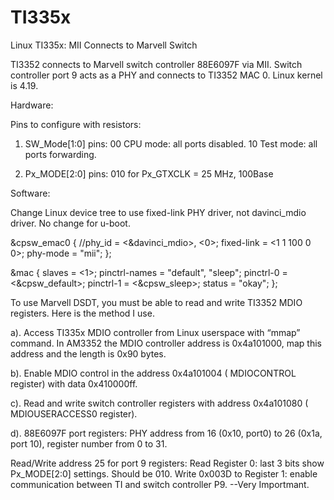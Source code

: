 # TI335x
Linux TI335x: MII Connects to Marvell Switch

TI3352 connects to Marvell switch controller 88E6097F via MII. Switch controller port 9 acts as a PHY and connects to TI3352 MAC 0. Linux kernel is 4.19.

Hardware:

Pins to configure with resistors:
1. SW_Mode[1:0] pins: 00 CPU mode: all ports disabled. 
10 Test mode: all ports forwarding.

2. Px_MODE[2:0] pins: 010 for Px_GTXCLK = 25 MHz, 100Base

Software:

Change Linux device tree to use fixed-link PHY driver, not davinci_mdio driver. No change for u-boot.

&cpsw_emac0 {
	//phy_id = <&davinci_mdio>, <0>;
	fixed-link = <1 1 100 0 0>;
	phy-mode = "mii";
};

&mac {
 slaves = <1>;
 pinctrl-names = "default", "sleep";
 pinctrl-0 = <&cpsw_default>;
 pinctrl-1 = <&cpsw_sleep>;
 status = "okay";
};

To use Marvell DSDT, you must be able to read and write TI3352 MDIO registers. Here is the method I use.

a). Access TI335x MDIO controller from Linux userspace with “mmap” command. In AM3352 the MDIO controller address is 0x4a101000, map this address and the length is 0x90 bytes.

b). Enable MDIO control in the address 0x4a101004 ( MDIOCONTROL register) with data 0x410000ff.

c). Read and write switch controller registers with address 0x4a101080 ( MDIOUSERACCESS0 register).

d). 88E6097F port registers: PHY address from 16 (0x10, port0) to 26 (0x1a, port 10), register number from 0 to 31. 

Read/Write address 25 for port 9 registers:
Read Register 0: last 3 bits show Px_MODE[2:0] settings. Should be 010. 
Write 0x003D to Register 1: enable communication between TI and switch controller P9. --Very Importmant.

